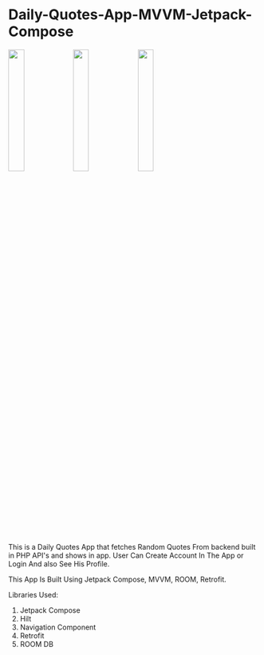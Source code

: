 # Daily-Quotes-App-MVVM-Jetpack-Compose

<div width='100%'>
<image src = 'https://media.licdn.com/dms/image/D5622AQEA0KVnKQFLyg/feedshare-shrink_1280/0/1703525198288?e=1706140800&v=beta&t=BNm2N7LMJYluGZrIu9WrTvE09gDwH0l1o3mue8agVl4' width = '25%'>
<image src = 'https://media.licdn.com/dms/image/D5622AQFsehly2UYzUw/feedshare-shrink_1280/0/1703525197967?e=1706140800&v=beta&t=6Suo-ArjuVH_aaiSWIZgP_tng_OnAJF8Axs_ygMNpTQ' width = '25%'>
<image src = 'https://media.licdn.com/dms/image/D5622AQEA0KVnKQFLyg/feedshare-shrink_1280/0/1703525198288?e=1706140800&v=beta&t=BNm2N7LMJYluGZrIu9WrTvE09gDwH0l1o3mue8agVl4' width = '25%'>
</div>
  
  This is a Daily Quotes App that fetches Random Quotes From backend built in PHP API's and shows in app.
User Can Create Account In The App or Login And also See His Profile.

This App Is Built Using Jetpack Compose, MVVM, ROOM, Retrofit.

Libraries Used:
1. Jetpack Compose
2. Hilt
3. Navigation Component
4. Retrofit
5. ROOM DB
